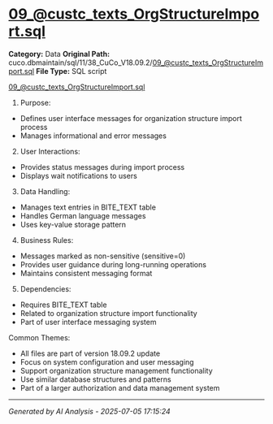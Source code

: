 # 09_@custc_texts_OrgStructureImport.sql

**Category:** Data
**Original Path:** cuco.dbmaintain/sql/11/38_CuCo_V18.09.2/09_@custc_texts_OrgStructureImport.sql
**File Type:** SQL script

09_@custc_texts_OrgStructureImport.sql
1. Purpose:
- Defines user interface messages for organization structure import process
- Manages informational and error messages

2. User Interactions:
- Provides status messages during import process
- Displays wait notifications to users

3. Data Handling:
- Manages text entries in BITE_TEXT table
- Handles German language messages
- Uses key-value storage pattern

4. Business Rules:
- Messages marked as non-sensitive (sensitive=0)
- Provides user guidance during long-running operations
- Maintains consistent messaging format

5. Dependencies:
- Requires BITE_TEXT table
- Related to organization structure import functionality
- Part of user interface messaging system

Common Themes:
- All files are part of version 18.09.2 update
- Focus on system configuration and user messaging
- Support organization structure management functionality
- Use similar database structures and patterns
- Part of a larger authorization and data management system

---
*Generated by AI Analysis - 2025-07-05 17:15:24*

